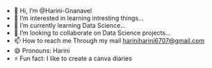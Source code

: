 - 👋 Hi, I’m @Harini-Gnanavel
- 👀 I’m interested in learning intresting things...
- 🌱 I’m currently learning  Data Science...
- 💞️ I’m looking to collaborate on Data Science projects...
- 📫 How to reach me Through my mail hariniharini6707@gmail.com
- 😄 Pronouns: Harini 
- ⚡ Fun fact: I like to create a canva diaries

<!---
Harini-Gnanavel/Harini-Gnanavel is a ✨ special ✨ repository because its `README.md` (this file) appears on your GitHub profile.
You can click the Preview link to take a look at your changes.
--->
